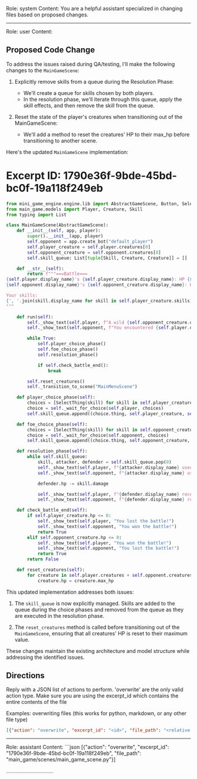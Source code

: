 Role: system
Content: You are a helpful assistant specialized in changing files based on proposed changes.
__________________
Role: user
Content: 
## Proposed Code Change
To address the issues raised during QA/testing, I'll make the following changes to the `MainGameScene`:

1. Explicitly remove skills from a queue during the Resolution Phase:
   - We'll create a queue for skills chosen by both players.
   - In the resolution phase, we'll iterate through this queue, apply the skill effects, and then remove the skill from the queue.

2. Reset the state of the player's creatures when transitioning out of the MainGameScene:
   - We'll add a method to reset the creatures' HP to their max_hp before transitioning to another scene.

Here's the updated `MainGameScene` implementation:

# Excerpt ID: 1790e36f-9bde-45bd-bc0f-19a118f249eb
```python main_game/scenes/main_game_scene.py
from mini_game_engine.engine.lib import AbstractGameScene, Button, SelectThing
from main_game.models import Player, Creature, Skill
from typing import List

class MainGameScene(AbstractGameScene):
    def __init__(self, app, player):
        super().__init__(app, player)
        self.opponent = app.create_bot("default_player")
        self.player_creature = self.player.creatures[0]
        self.opponent_creature = self.opponent.creatures[0]
        self.skill_queue: List[tuple[Skill, Creature, Creature]] = []

    def __str__(self):
        return f"""===Battle===
{self.player.display_name}'s {self.player_creature.display_name}: HP {self.player_creature.hp}/{self.player_creature.max_hp}
{self.opponent.display_name}'s {self.opponent_creature.display_name}: HP {self.opponent_creature.hp}/{self.opponent_creature.max_hp}

Your skills:
{', '.join(skill.display_name for skill in self.player_creature.skills)}
"""

    def run(self):
        self._show_text(self.player, f"A wild {self.opponent_creature.display_name} appeared!")
        self._show_text(self.opponent, f"You encountered {self.player.display_name}'s {self.player_creature.display_name}!")

        while True:
            self.player_choice_phase()
            self.foe_choice_phase()
            self.resolution_phase()

            if self.check_battle_end():
                break

        self.reset_creatures()
        self._transition_to_scene("MainMenuScene")

    def player_choice_phase(self):
        choices = [SelectThing(skill) for skill in self.player_creature.skills]
        choice = self._wait_for_choice(self.player, choices)
        self.skill_queue.append((choice.thing, self.player_creature, self.opponent_creature))

    def foe_choice_phase(self):
        choices = [SelectThing(skill) for skill in self.opponent_creature.skills]
        choice = self._wait_for_choice(self.opponent, choices)
        self.skill_queue.append((choice.thing, self.opponent_creature, self.player_creature))

    def resolution_phase(self):
        while self.skill_queue:
            skill, attacker, defender = self.skill_queue.pop(0)
            self._show_text(self.player, f"{attacker.display_name} used {skill.display_name}!")
            self._show_text(self.opponent, f"{attacker.display_name} used {skill.display_name}!")

            defender.hp -= skill.damage

            self._show_text(self.player, f"{defender.display_name} received {skill.damage} damage!")
            self._show_text(self.opponent, f"{defender.display_name} received {skill.damage} damage!")

    def check_battle_end(self):
        if self.player_creature.hp <= 0:
            self._show_text(self.player, "You lost the battle!")
            self._show_text(self.opponent, "You won the battle!")
            return True
        elif self.opponent_creature.hp <= 0:
            self._show_text(self.player, "You won the battle!")
            self._show_text(self.opponent, "You lost the battle!")
            return True
        return False

    def reset_creatures(self):
        for creature in self.player.creatures + self.opponent.creatures:
            creature.hp = creature.max_hp
```

This updated implementation addresses both issues:

1. The `skill_queue` is now explicitly managed. Skills are added to the queue during the choice phases and removed from the queue as they are executed in the resolution phase.

2. The `reset_creatures` method is called before transitioning out of the `MainGameScene`, ensuring that all creatures' HP is reset to their maximum value.

These changes maintain the existing architecture and model structure while addressing the identified issues.

## Directions
Reply with a JSON list of actions to perform. 'overwrite' are the only valid action type. 
Make sure you are using the excerpt_id which contains the entire contents of the file

Examples:
overwriting files (this works for python, markdown, or any other file type)
```json output_example1
[{"action": "overwrite", "excerpt_id": "<id>", "file_path": "<relative file path>"}]
```

__________________
Role: assistant
Content: ```json
[{"action": "overwrite", "excerpt_id": "1790e36f-9bde-45bd-bc0f-19a118f249eb", "file_path": "main_game/scenes/main_game_scene.py"}]
```
__________________
